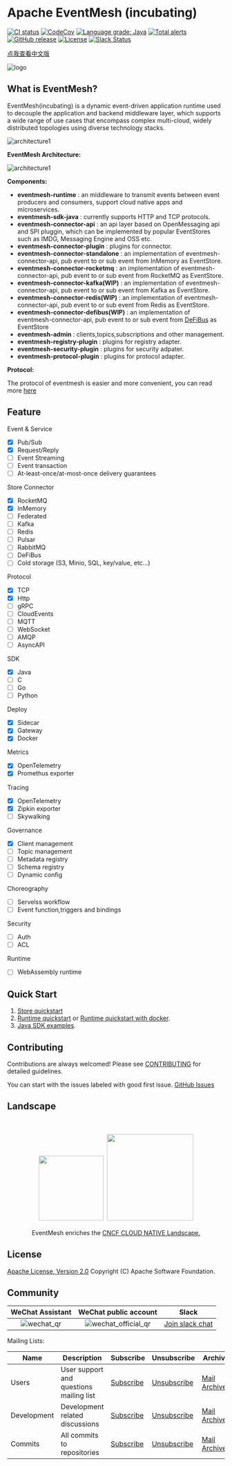 # Apache EventMesh (incubating) 
[![CI status](https://github.com/apache/incubator-eventmesh/actions/workflows/ci.yml/badge.svg)](https://github.com/apache/incubator-eventmesh/actions/workflows/ci.yml)
[![CodeCov](https://codecov.io/gh/apache/incubator-eventmesh/branch/develop/graph/badge.svg)](https://codecov.io/gh/apache/incubator-eventmesh)
[![Language grade: Java](https://img.shields.io/lgtm/grade/java/g/apache/incubator-eventmesh.svg?logo=lgtm&logoWidth=18)](https://lgtm.com/projects/g/apache/incubator-eventmesh/context:java)
[![Total alerts](https://img.shields.io/lgtm/alerts/g/apache/incubator-eventmesh.svg?logo=lgtm&logoWidth=18)](https://lgtm.com/projects/g/apache/incubator-eventmesh/alerts/)
[![GitHub release](https://img.shields.io/badge/release-download-orange.svg)](https://github.com/apache/incubator-eventmesh/releases)
[![License](https://img.shields.io/badge/license-Apache%202-4EB1BA.svg)](https://www.apache.org/licenses/LICENSE-2.0.html)
[![Slack Status](https://img.shields.io/badge/slack-join_chat-white.svg?logo=slack&style=social)](https://join.slack.com/t/apacheeventmesh/shared_invite/zt-yx3n2ak7-HcVG98CDqb~7PwgoDzgfMA)

[点我查看中文版](README.zh-CN.md)

![logo](docs/images/logo2.png)
## What is EventMesh?
EventMesh(incubating) is a dynamic event-driven application runtime used to decouple the application and backend middleware layer, which supports a wide range of use cases that encompass complex multi-cloud, widely distributed topologies using diverse technology stacks.

![architecture1](docs/images/eventmesh-multi-runtime.png)

**EventMesh Architecture:**

![architecture1](docs/images/eventmesh-runtime2.png)

**Components:**

* **eventmesh-runtime** : an middleware to transmit events between event producers and consumers, support cloud native apps and microservices.
* **eventmesh-sdk-java** : currently supports HTTP and TCP protocols.
* **eventmesh-connector-api** : an api layer based on OpenMessaging api and SPI pluggin, which can be implemented by popular EventStores such as IMDG, Messaging Engine and OSS etc.
* **eventmesh-connector-plugin** : plugins for connector.
* **eventmesh-connector-standalone** : an implementation of eventmesh-connector-api, pub event to or sub event from InMemory as EventStore.
* **eventmesh-connector-rocketmq** : an implementation of eventmesh-connector-api, pub event to or sub event from RocketMQ as EventStore.
* **eventmesh-connector-kafka(WIP)** : an implementation of eventmesh-connector-api, pub event to or sub event from Kafka as EventStore.
* **eventmesh-connector-redis(WIP)** : an implementation of eventmesh-connector-api, pub event to or sub event from Redis as EventStore.
* **eventmesh-connector-defibus(WIP)** : an implementation of eventmesh-connector-api, pub event to or sub event from [DeFiBus](https://github.com/webankfintech/defibus) as EventStore
* **eventmesh-admin** : clients,topics,subscriptions and other management.
* **eventmesh-registry-plugin** : plugins for registry adapter.
* **eventmesh-security-plugin** : plugins for security adpater.
* **eventmesh-protocol-plugin** : plugins for protocol adapter.

**Protocol:**

The protocol of eventmesh is easier and more convenient, you can read more [here](docs/en/instructions/eventmesh-runtime-protocol.md)

## Feature

Event & Service
- [x] Pub/Sub
- [x] Request/Reply
- [ ] Event Streaming
- [ ] Event transaction
- [ ] At-least-once/at-most-once delivery guarantees

Store Connector
- [x] RocketMQ
- [x] InMemory
- [ ] Federated
- [ ] Kafka
- [ ] Redis
- [ ] Pulsar
- [ ] RabbitMQ 
- [ ] DeFiBus
- [ ] Cold storage (S3, Minio, SQL, key/value, etc...)

Protocol
- [x] TCP
- [x] Http
- [ ] gRPC
- [ ] CloudEvents
- [ ] MQTT
- [ ] WebSocket
- [ ] AMQP
- [ ] AsyncAPI

SDK
- [x] Java
- [ ] C
- [ ] Go
- [ ] Python

Deploy
- [x] Sidecar
- [x] Gateway
- [x] Docker

Metrics
- [x] OpenTelemetry
- [x] Promethus exporter

Tracing
- [x] OpenTelemetry
- [x] Zipkin exporter
- [ ] Skywalking

Governance
- [x] Client management
- [ ] Topic management
- [ ] Metadata registry
- [ ] Schema registry
- [ ] Dynamic config

Choreography
- [ ] Servelss workflow
- [ ] Event function,triggers and bindings

Security
- [ ] Auth
- [ ] ACL

Runtime
- [ ] WebAssembly runtime

## Quick Start
1. [Store quickstart](docs/en/instructions/eventmesh-store-quickstart.md)
2. [Runtime quickstart](docs/en/instructions/eventmesh-runtime-quickstart.md) or [Runtime quickstart with docker](docs/en/instructions/eventmesh-runtime-quickstart-with-docker.md).
3. [Java SDK examples](docs/en/instructions/eventmesh-sdk-java-quickstart.md).

## Contributing
Contributions are always welcomed! Please see [CONTRIBUTING](CONTRIBUTING.md) for detailed guidelines.

You can start with the issues labeled with good first issue.
[GitHub Issues](https://github.com/apache/incubator-eventmesh/issues)

## Landscape
<p align="center">
<br/><br/>
<img src="https://landscape.cncf.io/images/left-logo.svg" width="150"/>&nbsp;&nbsp;<img src="https://landscape.cncf.io/images/right-logo.svg" width="200"/>
<br/><br/>
EventMesh enriches the <a href="https://landscape.cncf.io/serverless?license=apache-license-2-0">CNCF CLOUD NATIVE Landscape.</a>
</p>

## License
[Apache License, Version 2.0](http://www.apache.org/licenses/LICENSE-2.0.html) Copyright (C) Apache Software Foundation.

## Community
|              WeChat Assistant                           |                WeChat public account                   | Slack                                                  |
| :----------------------------------------------------:  | :----------------------------------------------------: | :----------------------------------------------------: |
| ![wechat_qr](docs/images/mesh-helper.jpg) | ![wechat_official_qr](docs/images/wechat-official.png) |[Join slack chat](https://join.slack.com/t/apacheeventmesh/shared_invite/zt-yx3n2ak7-HcVG98CDqb~7PwgoDzgfMA) |

Mailing Lists:

| Name | Description |Subscribe	|Unsubscribe|Archive
| ----    | ----    |----    | ----    | ----    |
|Users	|User support and questions mailing list|	[Subscribe](mailto:users-subscribe@eventmesh.incubator.apache.org)	|[Unsubscribe](mailto:users-unsubscribe@eventmesh.incubator.apache.org)	|[Mail Archives](https://lists.apache.org/list.html?users@eventmesh.apache.org)|
|Development	|Development related discussions|	[Subscribe](mailto:dev-subscribe@eventmesh.incubator.apache.org)	|[Unsubscribe](mailto:dev-unsubscribe@eventmesh.incubator.apache.org)	|[Mail Archives](https://lists.apache.org/list.html?dev@eventmesh.apache.org)|
|Commits	|All commits to repositories|	[Subscribe](mailto:commits-subscribe@eventmesh.incubator.apache.org)	|[Unsubscribe](mailto:commits-unsubscribe@eventmesh.incubator.apache.org)	|[Mail Archives](https://lists.apache.org/list.html?commits@eventmesh.apache.org)|
